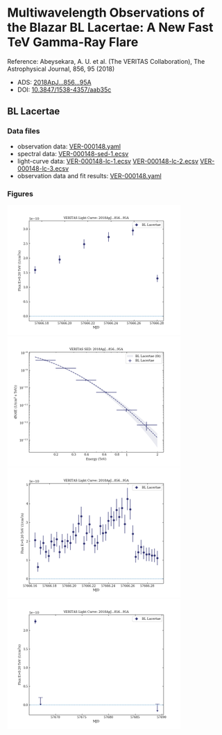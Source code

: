 # Multiwavelength Observations of the Blazar BL Lacertae: A New Fast TeV Gamma-Ray Flare

Reference:
Abeysekara, A. U. et al. (The VERITAS Collaboration), The Astrophysical Journal, 856, 95 (2018)

- ADS: [2018ApJ...856...95A](http://adsabs.harvard.edu/abs/2018ApJ...856...95A)
- DOI: [10.3847/1538-4357/aab35c](https://doi.org/10.3847/1538-4357/aab35c)

## BL Lacertae
### Data files

- observation data: [VER-000148.yaml](VER-000148.yaml)  
- spectral data: [VER-000148-sed-1.ecsv](VER-000148-sed-1.ecsv)  
- light-curve data: [VER-000148-lc-1.ecsv](VER-000148-lc-1.ecsv)  [VER-000148-lc-2.ecsv](VER-000148-lc-2.ecsv)  [VER-000148-lc-3.ecsv](VER-000148-lc-3.ecsv)  
- observation data and fit results: [VER-000148.yaml](VER-000148.yaml)  


### Figures

<img src="figures/2018ApJ...856...95A-VER-148-2-lc.png" alt="drawing" width="400"/>
<img src="figures/2018ApJ...856...95A-VER-148-1-sed.png" alt="drawing" width="400"/>
<img src="figures/2018ApJ...856...95A-VER-148-1-lc.png" alt="drawing" width="400"/>
<img src="figures/2018ApJ...856...95A-VER-148-3-lc.png" alt="drawing" width="400"/>


